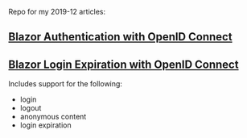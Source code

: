 Repo for my 2019-12 articles:

## [Blazor Authentication with OpenID Connect](https://mcguirev10.com/2019/12/15/blazor-authentication-with-openid-connect.html)

## [Blazor Login Expiration with OpenID Connect](https://mcguirev10.com/2019/12/16/blazor-login-expiration-with-openid-connect.html)

Includes support for the following:
* login
* logout
* anonymous content
* login expiration
